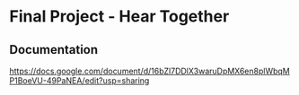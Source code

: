 # Final Project - Hear Together

## Documentation
https://docs.google.com/document/d/16bZl7DDlX3waruDpMX6en8plWbqMP1BoeVU-49PaNEA/edit?usp=sharing
